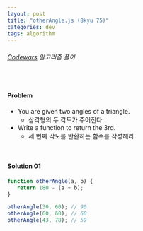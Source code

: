 ```yaml
---
layout: post
title: "otherAngle.js (8kyu 75)"
categories: dev
tags: algorithm
---
```


###### [Codewars](https://www.codewars.com) 알고리즘 풀이

<br>

#### Problem

- You are given two angles of a triangle.
  - 삼각형의 두 각도가 주어진다.
- Write a function to return the 3rd.
  - 세 번째 각도를 반환하는 함수를 작성해라.

<br>

#### Solution 01

```js
function otherAngle(a, b) {
   return 180 - (a + b);
}

otherAngle(30, 60);	// 90
otherAngle(60, 60);	// 60
otherAngle(43, 78);	// 59
```

<br>